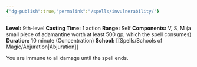 ```yaml
---
{"dg-publish":true,"permalink":"/spells/invulnerability/"}
---
```


**Level:** 9th-level
**Casting Time:** 1 action
**Range:** Self
**Components:** V, S, M (a small piece of adamantine worth at least 500 gp, which the spell consumes)
**Duration:** 10 minute (Concentration)
**School:** [[Spells/Schools of Magic/Abjuration\|Abjuration]]

You are immune to all damage until the spell ends.